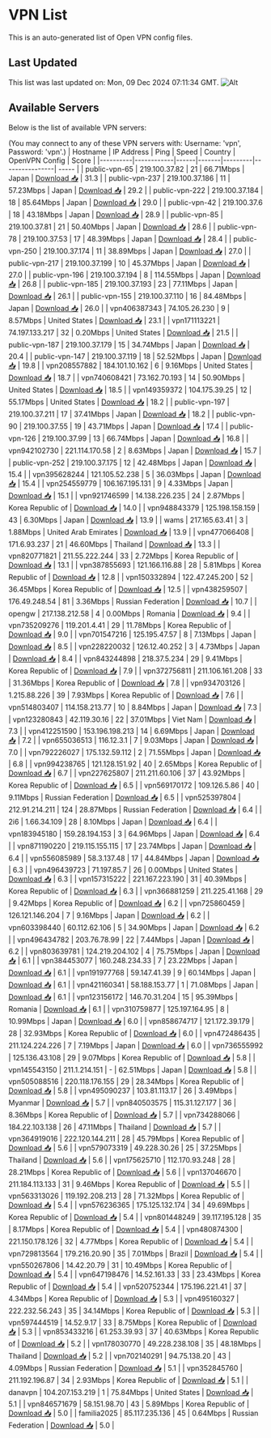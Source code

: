 # VPN List

This is an auto-generated list of Open VPN config files.

## Last Updated

This list was last updated on: Mon, 09 Dec 2024 07:11:34 GMT.
![Alt](https://repobeats.axiom.co/api/embed/186b98318ef1479477931607c1ad7d823f12451f.svg "Repobeats analytics image")

## Available Servers

Below is the list of available VPN servers:

(You may connect to any of these VPN servers with: Username: 'vpn', Password: 'vpn'.)
| Hostname | IP Address | Ping | Speed | Country | OpenVPN Config | Score |
|----------|------------|------|-------|---------|----------------| ----- |
| public-vpn-65 | 219.100.37.82 | 21 | 66.71Mbps | Japan | [Download 📥](./configs/server_0_JP.ovpn) | 31.3 |
| public-vpn-237 | 219.100.37.186 | 11 | 57.23Mbps | Japan | [Download 📥](./configs/server_1_JP.ovpn) | 29.2 |
| public-vpn-222 | 219.100.37.184 | 18 | 85.64Mbps | Japan | [Download 📥](./configs/server_2_JP.ovpn) | 29.0 |
| public-vpn-42 | 219.100.37.6 | 18 | 43.18Mbps | Japan | [Download 📥](./configs/server_3_JP.ovpn) | 28.9 |
| public-vpn-85 | 219.100.37.81 | 21 | 50.40Mbps | Japan | [Download 📥](./configs/server_4_JP.ovpn) | 28.6 |
| public-vpn-78 | 219.100.37.53 | 17 | 48.39Mbps | Japan | [Download 📥](./configs/server_5_JP.ovpn) | 28.4 |
| public-vpn-250 | 219.100.37.174 | 11 | 38.89Mbps | Japan | [Download 📥](./configs/server_6_JP.ovpn) | 27.0 |
| public-vpn-217 | 219.100.37.199 | 10 | 45.37Mbps | Japan | [Download 📥](./configs/server_7_JP.ovpn) | 27.0 |
| public-vpn-196 | 219.100.37.194 | 8 | 114.55Mbps | Japan | [Download 📥](./configs/server_8_JP.ovpn) | 26.8 |
| public-vpn-185 | 219.100.37.193 | 23 | 77.11Mbps | Japan | [Download 📥](./configs/server_9_JP.ovpn) | 26.1 |
| public-vpn-155 | 219.100.37.110 | 16 | 84.48Mbps | Japan | [Download 📥](./configs/server_10_JP.ovpn) | 26.0 |
| vpn406387343 | 74.105.26.230 | 9 | 8.57Mbps | United States | [Download 📥](./configs/server_11_US.ovpn) | 23.1 |
| vpn171113221 | 74.197.133.217 | 32 | 0.20Mbps | United States | [Download 📥](./configs/server_12_US.ovpn) | 21.5 |
| public-vpn-187 | 219.100.37.179 | 15 | 34.74Mbps | Japan | [Download 📥](./configs/server_13_JP.ovpn) | 20.4 |
| public-vpn-147 | 219.100.37.119 | 18 | 52.52Mbps | Japan | [Download 📥](./configs/server_14_JP.ovpn) | 19.8 |
| vpn208557882 | 184.101.10.162 | 6 | 9.16Mbps | United States | [Download 📥](./configs/server_15_US.ovpn) | 18.7 |
| vpn740608421 | 73.162.70.193 | 14 | 50.90Mbps | United States | [Download 📥](./configs/server_16_US.ovpn) | 18.5 |
| vpn149359372 | 104.175.39.25 | 12 | 55.17Mbps | United States | [Download 📥](./configs/server_17_US.ovpn) | 18.2 |
| public-vpn-197 | 219.100.37.211 | 17 | 37.41Mbps | Japan | [Download 📥](./configs/server_18_JP.ovpn) | 18.2 |
| public-vpn-90 | 219.100.37.55 | 19 | 43.71Mbps | Japan | [Download 📥](./configs/server_19_JP.ovpn) | 17.4 |
| public-vpn-126 | 219.100.37.99 | 13 | 66.74Mbps | Japan | [Download 📥](./configs/server_20_JP.ovpn) | 16.8 |
| vpn942102730 | 221.114.170.58 | 2 | 8.63Mbps | Japan | [Download 📥](./configs/server_21_JP.ovpn) | 15.7 |
| public-vpn-252 | 219.100.37.175 | 12 | 42.48Mbps | Japan | [Download 📥](./configs/server_22_JP.ovpn) | 15.4 |
| vpn395628244 | 121.105.52.238 | 5 | 36.03Mbps | Japan | [Download 📥](./configs/server_23_JP.ovpn) | 15.4 |
| vpn254559779 | 106.167.195.131 | 9 | 4.33Mbps | Japan | [Download 📥](./configs/server_24_JP.ovpn) | 15.1 |
| vpn921746599 | 14.138.226.235 | 24 | 2.87Mbps | Korea Republic of | [Download 📥](./configs/server_25_KR.ovpn) | 14.0 |
| vpn948843379 | 125.198.158.159 | 43 | 6.30Mbps | Japan | [Download 📥](./configs/server_26_JP.ovpn) | 13.9 |
| wams | 217.165.63.41 | 3 | 1.88Mbps | United Arab Emirates | [Download 📥](./configs/server_27_AE.ovpn) | 13.9 |
| vpn477066408 | 171.6.93.237 | 21 | 46.60Mbps | Thailand | [Download 📥](./configs/server_28_TH.ovpn) | 13.3 |
| vpn820771821 | 211.55.222.244 | 33 | 2.72Mbps | Korea Republic of | [Download 📥](./configs/server_29_KR.ovpn) | 13.1 |
| vpn387855693 | 121.166.116.88 | 28 | 5.81Mbps | Korea Republic of | [Download 📥](./configs/server_30_KR.ovpn) | 12.8 |
| vpn150332894 | 122.47.245.200 | 52 | 36.45Mbps | Korea Republic of | [Download 📥](./configs/server_31_KR.ovpn) | 12.5 |
| vpn438259507 | 176.49.248.54 | 81 | 3.36Mbps | Russian Federation | [Download 📥](./configs/server_32_RU.ovpn) | 10.7 |
| opengw | 217.138.212.58 | 4 | 0.00Mbps | Romania | [Download 📥](./configs/server_33_RO.ovpn) | 9.4 |
| vpn735209276 | 119.201.4.41 | 29 | 11.78Mbps | Korea Republic of | [Download 📥](./configs/server_34_KR.ovpn) | 9.0 |
| vpn701547216 | 125.195.47.57 | 8 | 7.13Mbps | Japan | [Download 📥](./configs/server_35_JP.ovpn) | 8.5 |
| vpn228220032 | 126.12.40.252 | 3 | 4.73Mbps | Japan | [Download 📥](./configs/server_36_JP.ovpn) | 8.4 |
| vpn843244898 | 218.37.5.234 | 29 | 9.41Mbps | Korea Republic of | [Download 📥](./configs/server_37_KR.ovpn) | 7.9 |
| vpn372756811 | 211.106.161.208 | 33 | 31.36Mbps | Korea Republic of | [Download 📥](./configs/server_38_KR.ovpn) | 7.8 |
| vpn934703126 | 1.215.88.226 | 39 | 7.93Mbps | Korea Republic of | [Download 📥](./configs/server_39_KR.ovpn) | 7.6 |
| vpn514803407 | 114.158.213.77 | 10 | 8.84Mbps | Japan | [Download 📥](./configs/server_40_JP.ovpn) | 7.3 |
| vpn123280843 | 42.119.30.16 | 22 | 37.01Mbps | Viet Nam | [Download 📥](./configs/server_41_VN.ovpn) | 7.3 |
| vpn412251590 | 153.196.198.213 | 14 | 6.69Mbps | Japan | [Download 📥](./configs/server_42_JP.ovpn) | 7.2 |
| vpn655036513 | 116.12.3.1 | 7 | 9.03Mbps | Japan | [Download 📥](./configs/server_43_JP.ovpn) | 7.0 |
| vpn792226027 | 175.132.59.112 | 2 | 71.55Mbps | Japan | [Download 📥](./configs/server_44_JP.ovpn) | 6.8 |
| vpn994238765 | 121.128.151.92 | 40 | 2.65Mbps | Korea Republic of | [Download 📥](./configs/server_45_KR.ovpn) | 6.7 |
| vpn227625807 | 211.211.60.106 | 37 | 43.92Mbps | Korea Republic of | [Download 📥](./configs/server_46_KR.ovpn) | 6.5 |
| vpn569170172 | 109.126.5.86 | 40 | 9.11Mbps | Russian Federation | [Download 📥](./configs/server_47_RU.ovpn) | 6.5 |
| vpn525397804 | 212.91.214.211 | 124 | 28.87Mbps | Russian Federation | [Download 📥](./configs/server_48_RU.ovpn) | 6.4 |
| 2i6 | 1.66.34.109 | 28 | 8.10Mbps | Japan | [Download 📥](./configs/server_49_JP.ovpn) | 6.4 |
| vpn183945180 | 159.28.194.153 | 3 | 64.96Mbps | Japan | [Download 📥](./configs/server_50_JP.ovpn) | 6.4 |
| vpn871190220 | 219.115.155.115 | 17 | 23.74Mbps | Japan | [Download 📥](./configs/server_51_JP.ovpn) | 6.4 |
| vpn556085989 | 58.3.137.48 | 17 | 44.84Mbps | Japan | [Download 📥](./configs/server_52_JP.ovpn) | 6.3 |
| vpn496439723 | 71.197.85.7 | 26 | 0.00Mbps | United States | [Download 📥](./configs/server_53_US.ovpn) | 6.3 |
| vpn157315222 | 221.167.223.190 | 31 | 40.39Mbps | Korea Republic of | [Download 📥](./configs/server_54_KR.ovpn) | 6.3 |
| vpn366881259 | 211.225.41.168 | 29 | 9.42Mbps | Korea Republic of | [Download 📥](./configs/server_55_KR.ovpn) | 6.2 |
| vpn725860459 | 126.121.146.204 | 7 | 9.16Mbps | Japan | [Download 📥](./configs/server_56_JP.ovpn) | 6.2 |
| vpn603398440 | 60.112.62.106 | 5 | 34.90Mbps | Japan | [Download 📥](./configs/server_57_JP.ovpn) | 6.2 |
| vpn496434782 | 203.76.78.99 | 22 | 7.44Mbps | Japan | [Download 📥](./configs/server_58_JP.ovpn) | 6.2 |
| vpn803639781 | 124.219.204.102 | 4 | 75.75Mbps | Japan | [Download 📥](./configs/server_59_JP.ovpn) | 6.1 |
| vpn384453077 | 160.248.234.33 | 7 | 23.22Mbps | Japan | [Download 📥](./configs/server_60_JP.ovpn) | 6.1 |
| vpn191977768 | 59.147.41.39 | 9 | 60.14Mbps | Japan | [Download 📥](./configs/server_61_JP.ovpn) | 6.1 |
| vpn421160341 | 58.188.153.77 | 1 | 71.08Mbps | Japan | [Download 📥](./configs/server_62_JP.ovpn) | 6.1 |
| vpn123156172 | 146.70.31.204 | 15 | 95.39Mbps | Romania | [Download 📥](./configs/server_63_RO.ovpn) | 6.1 |
| vpn310759877 | 125.197.164.95 | 8 | 10.99Mbps | Japan | [Download 📥](./configs/server_64_JP.ovpn) | 6.0 |
| vpn858674717 | 121.172.39.179 | 28 | 32.93Mbps | Korea Republic of | [Download 📥](./configs/server_65_KR.ovpn) | 6.0 |
| vpn472486435 | 211.124.224.226 | 7 | 7.19Mbps | Japan | [Download 📥](./configs/server_66_JP.ovpn) | 6.0 |
| vpn736555992 | 125.136.43.108 | 29 | 9.07Mbps | Korea Republic of | [Download 📥](./configs/server_67_KR.ovpn) | 5.8 |
| vpn145543150 | 211.1.214.151 | - | 62.51Mbps | Japan | [Download 📥](./configs/server_68_JP.ovpn) | 5.8 |
| vpn505088516 | 220.118.176.155 | 29 | 28.34Mbps | Korea Republic of | [Download 📥](./configs/server_69_KR.ovpn) | 5.8 |
| vpn495090237 | 103.81.113.17 | 26 | 3.49Mbps | Myanmar | [Download 📥](./configs/server_70_MM.ovpn) | 5.7 |
| vpn840503575 | 115.31.127.177 | 36 | 8.36Mbps | Korea Republic of | [Download 📥](./configs/server_71_KR.ovpn) | 5.7 |
| vpn734288066 | 184.22.103.138 | 26 | 47.11Mbps | Thailand | [Download 📥](./configs/server_72_TH.ovpn) | 5.7 |
| vpn364919016 | 222.120.144.211 | 28 | 45.79Mbps | Korea Republic of | [Download 📥](./configs/server_73_KR.ovpn) | 5.6 |
| vpn579073319 | 49.228.30.26 | 25 | 37.25Mbps | Thailand | [Download 📥](./configs/server_74_TH.ovpn) | 5.6 |
| vpn175625710 | 112.170.93.248 | 28 | 28.21Mbps | Korea Republic of | [Download 📥](./configs/server_75_KR.ovpn) | 5.6 |
| vpn137046670 | 211.184.113.133 | 31 | 9.46Mbps | Korea Republic of | [Download 📥](./configs/server_76_KR.ovpn) | 5.5 |
| vpn563313026 | 119.192.208.213 | 28 | 71.32Mbps | Korea Republic of | [Download 📥](./configs/server_77_KR.ovpn) | 5.4 |
| vpn576236365 | 175.125.132.174 | 34 | 49.69Mbps | Korea Republic of | [Download 📥](./configs/server_78_KR.ovpn) | 5.4 |
| vpn801448249 | 39.117.195.128 | 35 | 8.17Mbps | Korea Republic of | [Download 📥](./configs/server_79_KR.ovpn) | 5.4 |
| vpn480874300 | 221.150.178.126 | 32 | 4.77Mbps | Korea Republic of | [Download 📥](./configs/server_80_KR.ovpn) | 5.4 |
| vpn729813564 | 179.216.20.90 | 35 | 7.01Mbps | Brazil | [Download 📥](./configs/server_81_BR.ovpn) | 5.4 |
| vpn550267806 | 14.42.20.79 | 31 | 10.49Mbps | Korea Republic of | [Download 📥](./configs/server_82_KR.ovpn) | 5.4 |
| vpn647198476 | 14.52.161.33 | 33 | 23.43Mbps | Korea Republic of | [Download 📥](./configs/server_83_KR.ovpn) | 5.4 |
| vpn520752344 | 175.196.221.41 | 37 | 4.34Mbps | Korea Republic of | [Download 📥](./configs/server_84_KR.ovpn) | 5.3 |
| vpn495160327 | 222.232.56.243 | 35 | 34.14Mbps | Korea Republic of | [Download 📥](./configs/server_85_KR.ovpn) | 5.3 |
| vpn597444519 | 14.52.9.17 | 33 | 8.75Mbps | Korea Republic of | [Download 📥](./configs/server_86_KR.ovpn) | 5.3 |
| vpn853433216 | 61.253.39.93 | 37 | 40.63Mbps | Korea Republic of | [Download 📥](./configs/server_87_KR.ovpn) | 5.2 |
| vpn178030770 | 49.228.238.108 | 35 | 48.18Mbps | Thailand | [Download 📥](./configs/server_88_TH.ovpn) | 5.2 |
| vpn702140291 | 94.75.138.20 | 43 | 4.09Mbps | Russian Federation | [Download 📥](./configs/server_89_RU.ovpn) | 5.1 |
| vpn352845760 | 211.192.196.87 | 34 | 2.93Mbps | Korea Republic of | [Download 📥](./configs/server_90_KR.ovpn) | 5.1 |
| danavpn | 104.207.153.219 | 1 | 75.84Mbps | United States | [Download 📥](./configs/server_91_US.ovpn) | 5.1 |
| vpn846571679 | 58.151.98.70 | 43 | 5.89Mbps | Korea Republic of | [Download 📥](./configs/server_92_KR.ovpn) | 5.0 |
| familia2025 | 85.117.235.136 | 45 | 0.64Mbps | Russian Federation | [Download 📥](./configs/server_93_RU.ovpn) | 5.0 |
